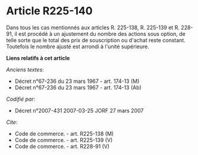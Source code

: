 # Article R225-140

Dans tous les cas mentionnés aux articles R. 225-138, R. 225-139 et R. 228-91, il est procédé à un ajustement du nombre des
actions sous option, de telle sorte que le total des prix de souscription ou d'achat reste constant. Toutefois le nombre
ajusté est arrondi à l'unité supérieure.

**Liens relatifs à cet article**

_Anciens textes_:

  - Décret n°67-236 du 23 mars 1967 - art. 174-13 (M)
  - Décret n°67-236 du 23 mars 1967 - art. 174-13 (Ab)

_Codifié par_:

  - Décret n°2007-431 2007-03-25 JORF 27 mars 2007

_Cite_:

  - Code de commerce. - art. R225-138 (M)
  - Code de commerce. - art. R225-139 (V)
  - Code de commerce. - art. R228-91 (V)
